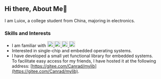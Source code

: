 ## Hi there, About Me👋

I am Luiox, a college student from China, majoring in electronics. 



### Skills and Interests

- I am familiar with <a href="https://cppreference.com/"> <img src="https://raw.githubusercontent.com/isocpp/logos/master/cpp_logo.png" height="20px"> </a><a href="https://www.python.org/"> <img src="https://s3.dualstack.us-east-2.amazonaws.com/pythondotorg-assets/media/community/logos/python-logo-only.png" height="20px"></a><a href="https://ocaml.org/"> <img src="https://raw.githubusercontent.com/ocaml/ocaml-logo/master/Colour/PNG/colour-icon.png" height="20px"> <img src="https://asm.ow2.io/asm-logo.svg" height="20px"> </a>
- Interested in single-chip and embedded operating systems.
- I have developed a small yet functional library for embedded systems. To facilitate easy access for my friends, I have hosted it at the following address: [https://gitee.com/Canrad/mylib](https://gitee.com/Canrad/mylib).

<!--

<div align="center">

![Top Langs](https://github-readme-stats.vercel.app/api/top-langs/?username=luiox&layout=pie&theme=transparent&exclude_repo=qemu-7.1.0-riscv64&langs_count=10&hide=html,css,cmake,stylus,ejs)

</div>

-->

<!--

### Projects

- [Project Name 1](link): Brief description of the project and the technologies used.
- [Project Name 2](link): Brief description of the project and the technologies used.

### Contact

You can reach me at [your email address] or connect with me on [social media platform].

-->

<!--
[![Readme Card](https://github-readme-stats.vercel.app/api?username=luiox&show_icons=true&title_color=ffffff&icon_color=bb2acf&text_color=daf7dc&bg_color=151515)](https://github.com/luiox/github-readme-stats)

[![Top Langs](https://github-readme-stats.vercel.app/api/top-langs/?username=luiox&layout=compact&exclude_repo=luiox.github.io&title_color=ffffff&icon_color=bb2acf&text_color=daf7dc&bg_color=151515)](https://github.com/luiox/github-readme-stats)

-->



<!--
**luiox/luiox** is a ✨ _special_ ✨ repository because its `README.md` (this file) appears on your GitHub profile.

Here are some ideas to get you started:

- 🔭 I’m currently working on ...
- 🌱 I’m currently learning ...
- 👯 I’m looking to collaborate on ...
- 🤔 I’m looking for help with ...
- 💬 Ask me about ...
- 📫 How to reach me: ...
- 😄 Pronouns: ...
- ⚡ Fun fact: ...
-->
